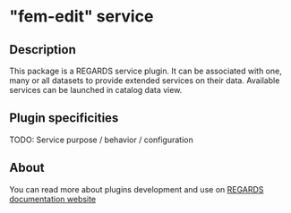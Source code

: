 # "fem-edit" service

## Description

This package is a REGARDS service plugin. It can be associated with one, many or all datasets to provide extended services on their data. Available services can be launched in catalog data view.

## Plugin specificities

TODO: Service purpose / behavior / configuration

## About

You can read more about plugins development and use on [REGARDS documentation website](https://regardsoss.github.io/frontend/plugins/plugins/#section=frontend)
